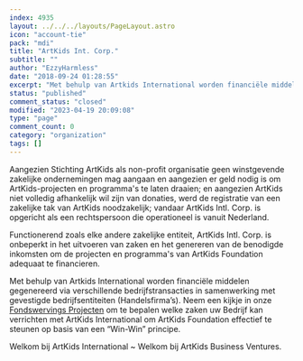 ```yaml
---
index: 4935
layout: ../../../layouts/PageLayout.astro
icon: "account-tie"
pack: "mdi"
title: "ArtKids Int. Corp."
subtitle: ""
author: "EzzyHarmless"
date: "2018-09-24 01:28:55"
excerpt: "Met behulp van Artkids International worden financiële middelen gegenereerd via verschillende bedrijfstransacties in samenwerking met gevestigde bedrijfsentiteiten (Handelsfirma’s) om ArtKids Foundation effectief te steunen op basis van een “Win-Win” principe."
status: "published"
comment_status: "closed"
modified: "2023-04-19 20:09:08"
type: "page"
comment_count: 0
category: "organization"
tags: []
---
```


Aangezien Stichting ArtKids als non-profit organisatie geen winstgevende zakelijke ondernemingen mag aangaan en aangezien er geld nodig is om ArtKids-projecten en programma's te laten draaien; en aangezien ArtKids niet volledig afhankelijk wil zijn van donaties, werd de registratie van een zakelijke tak van ArtKids noodzakelijk; vandaar ArtKids Intl. Corp. is opgericht als een rechtspersoon die operationeel is vanuit Nederland.

Functionerend zoals elke andere zakelijke entiteit, ArtKids Intl. Corp. is onbeperkt in het uitvoeren van zaken en het genereren van de benodigde inkomsten om de projecten en programma's van ArtKids Foundation adequaat te financieren.

Met behulp van Artkids International worden financiële middelen gegenereerd via verschillende bedrijfstransacties in samenwerking met gevestigde bedrijfsentiteiten (Handelsfirma’s). Neem een kijkje in onze [Fondswervings Projecten](/nl/fondswervings-projects/) om te bepalen welke zaken uw Bedrijf kan verrichten met ArtKids International om ArtKids Foundation effectief te steunen op basis van een “Win-Win” principe.

Welkom bij ArtKids International ~ Welkom bij ArtKids Business Ventures.